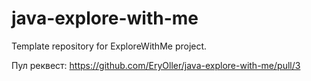 # java-explore-with-me
Template repository for ExploreWithMe project.

Пул реквест: https://github.com/EryOller/java-explore-with-me/pull/3
